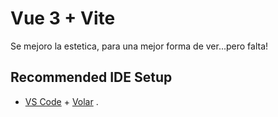 # Vue 3 + Vite

Se mejoro la estetica, para una mejor forma de ver...pero falta!

## Recommended IDE Setup

- [VS Code](https://code.visualstudio.com/) + [Volar](https://marketplace.visualstudio.com/items?itemName=Vue.volar) .
